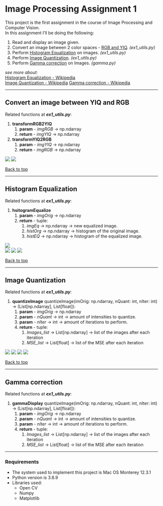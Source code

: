 # Image Processing Assignment 1

This project is the first assignment in the course of Image Processing and Computer Vision.   
In this assignment I'll be doing the following:
1. Read and display an image given.
2. Convert an image between 2 color spaces - [RGB and YIQ][1]. _(ex1_utils.py)_
3. Perform [Histogram Equalization][2] on images. _(ex1_utils.py)_
4. Perform [Image Quantization][3]. _(ex1_utils.py)_
5. Perform [Gamma correction][4] on Images. _(gamma.py)_

[1]:#convert-an-image-between-YIQ-and-RGB "RGB and YIQ"
[2]:#Histogram-Equalization "Histogram Equalization"
[3]:#Image-Quantization "Image Quantization"
[4]:#Gamma-correction "Gamma correction"

_see more about:_  
[Histogram Equalization - Wikipedia](https://en.wikipedia.org/wiki/Histogram_equalization)  
[Image Quantization - Wikipedia](https://en.wikipedia.org/wiki/Quantization_(image_processing))  
[Gamma correction - Wikipedia](https://en.wikipedia.org/wiki/Gamma_correction)
____

## Convert an image between YIQ and RGB

Related functions at **_ex1_utils.py_**:
1. **transformRGB2YIQ**
   1. **param** - _imgRGB_ -> np.ndarray
   2. **return** - _imgYIQ_ -> np.ndarray
2. **transformYIQ2RGB**
   1. **param** - _imgYIQ_ -> np.ndarray
   2. **return** - _imgRGB_ -> np.ndarray

![](output_plots/sunset_color_spaces.png)
![](output_plots/water_bear_3clr_spaces.png)  

[Back to top ][5]

[5]:#Image-Processing-Assignment-1 "Back to top"
___

## Histogram Equalization

Related functions at **_ex1_utils.py_**:
1. **hsitogramEqualize**
   1. **param** - _imgOrig_ -> np.ndarray
   2. **return** - tuple:
      1. _imgEq_ -> np.ndarray -> new equalized image.
      2. _histOrg_ -> np.ndarray -> histogram of the original image.
      3. _histEQ_ -> np.ndarray -> histogram of the equalized image.

![](output_plots/hist_dark_color.png)   
![](output_plots/hist_lighthouse_color.png)
![](output_plots/hist_penguin_gray.png)
![](output_plots/hist_sunset_color.png)

[Back to top ][5]


___

## Image Quantization

Related functions at **_ex1_utils.py_**:
1. **quantizeImage**  quantizeImage(imOrig: np.ndarray, nQuant: int, nIter: int) -> (List[np.ndarray], List[float]):
   1. **param** - _imgOrig_ -> np.ndarray
   2. **param** - _nQuant_ -> int -> amount of intensities to quantize.
   3. **param** - _nIter_ -> int -> amount of iterations to perform.
   4. **return** - tuple:
      1. _Images_list_ -> List[np.ndarray] -> list of the images after each iteration
      2. _MSE_list_ -> List[float] -> list of the MSE after each iteration
   
![](output_plots/q4_100iter_uluru_color.png)
![](output_plots/q6_200iter_beach_color.png)
![](output_plots/fewq_uluru_color.png)
![](output_plots/fewq_beach_gray.png)

[Back to top ][5]


___

## Gamma correction

Related functions at **_ex1_utils.py_**:
1. **gammaDisplay**  quantizeImage(imOrig: np.ndarray, nQuant: int, nIter: int) -> (List[np.ndarray], List[float]):
   1. **param** - _imgOrig_ -> np.ndarray
   2. **param** - _nQuant_ -> int -> amount of intensities to quantize.
   3. **param** - _nIter_ -> int -> amount of iterations to perform.
   4. **return** - tuple:
      1. _Images_list_ -> List[np.ndarray] -> list of the images after each iteration
      2. _MSE_list_ -> List[float] -> list of the MSE after each iteration
--- 
### Requirements

* The system used to implement this project is Mac OS Monterey 12.3.1
* Python version is 3.8.9
* Libraries used:
  * Open CV
  * Numpy
  * Matplotlib
